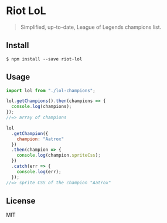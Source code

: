 # Riot LoL

> Simplified, up-to-date, League of Legends champions list.


## Install

```
$ npm install --save riot-lol
```


## Usage

```js
import lol from "./lol-champions";

lol.getChampions().then(champions => {
  console.log(champions);
});
//=> array of champions

lol
  .getChampion({
    champion: "Aatrox"
  })
  .then(champion => {
    console.log(champion.spriteCss);
  })
  .catch(err => {
    console.log(err);
  });
//=> sprite CSS of the champion "Aatrox"
```


## License

MIT